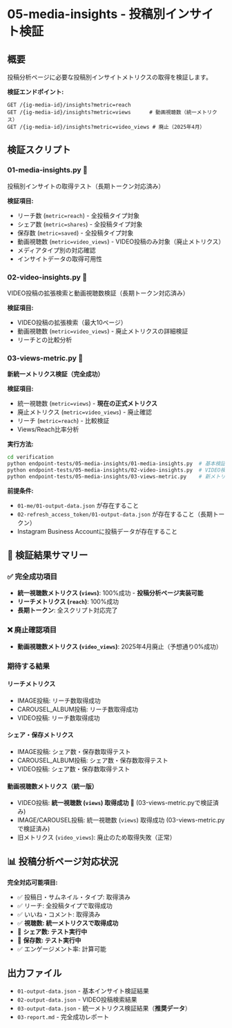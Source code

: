 # 05-media-insights - 投稿別インサイト検証

## 概要

投稿分析ページに必要な投稿別インサイトメトリクスの取得を検証します。

**検証エンドポイント:**
```
GET /{ig-media-id}/insights?metric=reach
GET /{ig-media-id}/insights?metric=views      # 動画視聴数（統一メトリクス）
GET /{ig-media-id}/insights?metric=video_views # 廃止（2025年4月）
```

## 検証スクリプト

### 01-media-insights.py 🔑
投稿別インサイトの取得テスト（長期トークン対応済み）

**検証項目:**
- リーチ数 (`metric=reach`) - 全投稿タイプ対象
- シェア数 (`metric=shares`) - 全投稿タイプ対象
- 保存数 (`metric=saved`) - 全投稿タイプ対象
- 動画視聴数 (`metric=video_views`) - VIDEO投稿のみ対象（廃止メトリクス）
- メディアタイプ別の対応確認
- インサイトデータの取得可用性

### 02-video-insights.py 🔑
VIDEO投稿の拡張検索と動画視聴数検証（長期トークン対応済み）

**検証項目:**
- VIDEO投稿の拡張検索（最大10ページ）
- 動画視聴数 (`metric=video_views`) - 廃止メトリクスの詳細検証
- リーチとの比較分析

### 03-views-metric.py 🎉
**新統一メトリクス検証（完全成功）**

**検証項目:**
- 統一視聴数 (`metric=views`) - **現在の正式メトリクス**
- 廃止メトリクス (`metric=video_views`) - 廃止確認
- リーチ (`metric=reach`) - 比較検証
- Views/Reach比率分析

**実行方法:**
```bash
cd verification
python endpoint-tests/05-media-insights/01-media-insights.py  # 基本検証
python endpoint-tests/05-media-insights/02-video-insights.py  # VIDEO検索
python endpoint-tests/05-media-insights/03-views-metric.py    # 新メトリクス（推奨）
```

**前提条件:**
- `01-me/01-output-data.json` が存在すること
- `02-refresh_access_token/01-output-data.json` が存在すること（長期トークン）
- Instagram Business Accountに投稿データが存在すること

## 🎉 検証結果サマリー

### ✅ 完全成功項目
- **統一視聴数メトリクス (`views`)**: 100%成功 - **投稿分析ページ実装可能**
- **リーチメトリクス (`reach`)**: 100%成功
- **長期トークン**: 全スクリプト対応完了

### ❌ 廃止確認項目  
- **動画視聴数メトリクス (`video_views`)**: 2025年4月廃止（予想通り0%成功）

### 期待する結果

#### リーチメトリクス
- IMAGE投稿: リーチ数取得成功
- CAROUSEL_ALBUM投稿: リーチ数取得成功  
- VIDEO投稿: リーチ数取得成功

#### シェア・保存メトリクス
- IMAGE投稿: シェア数・保存数取得テスト
- CAROUSEL_ALBUM投稿: シェア数・保存数取得テスト
- VIDEO投稿: シェア数・保存数取得テスト

#### 動画視聴数メトリクス（統一版）
- VIDEO投稿: **統一視聴数 (`views`) 取得成功** 🎉 (03-views-metric.pyで検証済み)
- IMAGE/CAROUSEL投稿: 統一視聴数 (`views`) 取得成功 (03-views-metric.pyで検証済み)
- 旧メトリクス (`video_views`): 廃止のため取得失敗（正常）

## 📊 投稿分析ページ対応状況

**完全対応可能項目:**
- ✅ 投稿日・サムネイル・タイプ: 取得済み
- ✅ リーチ: 全投稿タイプで取得成功
- ✅ いいね・コメント: 取得済み
- ✅ **視聴数: 統一メトリクスで取得成功**
- 🔶 **シェア数: テスト実行中**
- 🔶 **保存数: テスト実行中**
- ✅ エンゲージメント率: 計算可能

## 出力ファイル

- `01-output-data.json` - 基本インサイト検証結果
- `02-output-data.json` - VIDEO投稿検索結果
- `03-output-data.json` - 統一メトリクス検証結果（**推奨データ**）
- `03-report.md` - 完全成功レポート